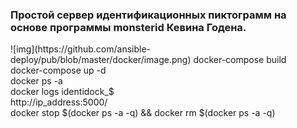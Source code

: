   <h3>Простой сервер идентификационных пиктограмм на основе программы monsterid Кевина Годена.</h3>
  ![img](https://github.com/ansible-deploy/pub/blob/master/docker/image.png)
  docker-compose build<br>
  docker-compose up -d<br>
  docker ps -a<br>
  docker logs identidock_$<br>
  http://ip_address:5000/<br>
  docker stop $(docker ps -a -q) && docker rm $(docker ps -a -q)<br>
